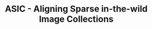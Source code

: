 ---
layout: project
title: ASIC - Aligning Sparse in-the-wild Image Collections
excerpt: Learning dense correspondences for long-tail in-the-wild image collections
code: 
paper: 
gif: asic.jpg
conference: Coming Soon
authors: K. Gupta, V. Jampani, C. Esteves, A. Shrivastava, A. Makadia, N. Snavely, A. Kar
---